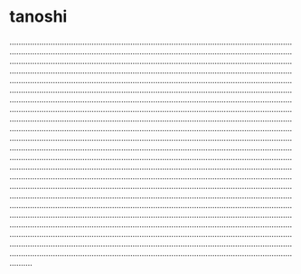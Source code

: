 # tanoshi
..............................................................................................................................................................................................................................................................................................................................................................................................................................................................................................................................................................................................................................................................................................................................................................................................................................................................................................................................................................................................................................................................................................................................................................................................................................................................................................................................................................................................................................................................................................................................................................................................................................................................................................................................................................................................................................................................................................................................................................................................................................................................................................................................................................................................................................................................................................................................................................................................................................................................................................................................................................................................................................................................................................................................................................................................................................................................................................................................................................................